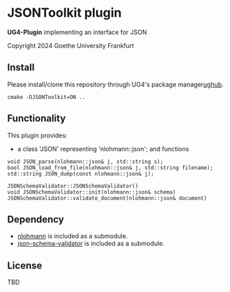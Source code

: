 # JSONToolkit plugin

**UG4-Plugin** implementing an interface for JSON

Copyright 2024 Goethe University Frankfurt

## Install
Please install/clone this repository through UG4's package manager[ughub](https://github.com/UG4/ughub).


 ```
 cmake -DJSONToolkit=ON ..
 ```

## Functionality

This plugin provides:
* a class 'JSON' representing 'nlohmann::json';
and functions
 ```
void JSON_parse(nlohmann::json& j, std::string s);
bool JSON_load_from_file(nlohmann::json& j, std::string filename);
std::string JSON_dump(const nlohmann::json& j);
 ```
 
 ```
JSONSchemaValidator::JSONSchemaValidator()
void JSONSchemaValidator::init(nlohmann::json& schema)
JSONSchemaValidator::validate_document(nlohmann::json& document)
 ```



## Dependency
* [nlohmann](https://github.com/nlohmann/json) is included as a submodule.
* [json-schema-validator](https://github.com/pboettch/json-schema-validator) is included as a submodule.


## License
TBD
